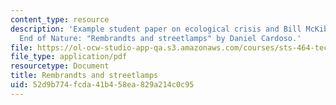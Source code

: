 ```yaml
---
content_type: resource
description: 'Example student paper on ecological crisis and Bill McKibben''s The
  End of Nature: "Rembrandts and streetlamps" by Daniel Cardoso.'
file: https://ol-ocw-studio-app-qa.s3.amazonaws.com/courses/sts-464-technology-and-the-literary-imagination-spring-2008/52d9b774fcda41b458ea829a214c0c95_dcardoso_wk11.pdf
file_type: application/pdf
resourcetype: Document
title: Rembrandts and streetlamps
uid: 52d9b774-fcda-41b4-58ea-829a214c0c95
---
```

